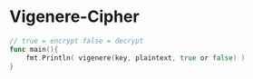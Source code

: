 # Vigenere-Cipher

```go
// true = encrypt false = decrypt
func main(){
    fmt.Println( vigenere(key, plaintext, true or false) )
}
```
